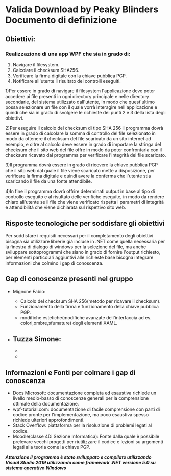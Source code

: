 # Valida Download by Peaky Blinders Documento di definizione


## Obiettivi:

### Realizzazione di una app WPF che sia in grado di:
1. Navigare il filesystem.
2. Calcolare il checksum SHA256.
3. Verificare la firma digitale con la chiave pubblica PGP.
4. Notificare all'utente il risultato dei controlli eseguiti.

1)Per essere in grado di navigare il filesystem l'applicazione deve poter accedere ai file presenti in ogni directory principale e nelle directory secondarie, del sistema utilizzato dall'utente, in modo che quest'ultimo possa selezionare un file con il quale vorrà interagire nell'applicazione e quindi che sia in grado di svolgere le richieste dei punti 2 e 3 della lista degli obiettivi.

2)Per eseguire il calcolo del checksum di tipo SHA 256 il programma dovrà essere in grado di calcolare la somma di controllo del file selezionato in modo da ottenere il checksum del file scaricato da un sito internet ad esempio, e oltre al calcolo deve essere in grado di importare la stringa del checksum che il sito web del file offre in modo da poter confrontarla con il checksum ricavato dal programma per verificare l'integrità del file scaricato.

3)Il programma dovrà essere in grado di ricevere la chiave pubblica PGP che il sito web dal quale il file viene scaricato mette a disposizione, per verificare la firma digitale e quindi avere la conferma che l'utente stia scaricando il file da una fonte attendibile. 

4)In fine il programma dovrà offrire determinati output in base al tipo di controllo eseguito e al risultato delle verifiche eseguite, in modo da rendere chiaro all'utente se il file che viene verificato rispetta i parametri di integrità e attendibilità che viene dichiarata sul rispettivo sito web.


## Risposte tecnologiche per soddisfare gli obiettivi
Per soddisfare i requisiti necessari per il completamento degli obiettivi bisogna sia utilizzare librerie già incluse in .NET come quella necessaria per la finestra di dialogo di windows per la selezione del file, ma anche sviluppare sottoprogrammi che siano in grado di fornire l'output richiesto, per elementi particolari aggiuntivi alle richieste base bisogna integrare informazioni che colmino i gap di conoscenza.


## Gap di conoscenze presenti nel gruppo 

- Mignone Fabio: 
   - Calcolo del checksum SHA 256(metodo per ricavare il checksum).
   - Funzionamento della firma e funzionamento della chiave pubblica PGP.
   - modifiche estetiche(modifiche avanzate dell'interfaccia ad es. colori,ombre,sfumature) degli elementi XAML.

- Tuzza Simone:
   -
   -
   -
   
   
## Informazioni e Fonti per colmare i gap di conoscenza
- Docs Microsoft: documentazione completa ed esaustiva richiede un livello medio-basso di conoscenze generali per la comprensione ottimale della documentazione.
- wpf-tutorial.com: documentazione di facile comprensione con parti di codice pronte per l'implementazione, ma poco esaustiva spesso richiede ulteriori approfondimenti. 
- Stack Overflow: piattaforma per la risoluzione di problemi legati al codice.
- Moodle(classe 4Di Sezione Informatica): Fonte dalla quale è possibile prelevare vecchi progetti per riutilizzare il codice e lezioni su argomenti legati alla teoria come la     chiave PGP.


***Attenzione il programma è stato sviluppato e compilato utilizzando Visual Studio 2019 utilizzando come framework .NET versione 5.0 su sistema operativo Windows***
